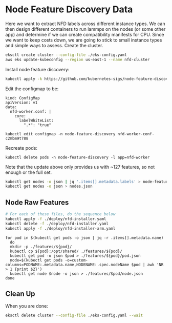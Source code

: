 # Node Feature Discovery Data

Here we want to extract NFD labels across different instance types. We can then design different containers to run lammps on the nodes (or some other app) and determine if we can create compatibility manifests for CPU. Since we want to keep costs down, we are going to stick to small instance types and simple ways to assess. Create the cluster.

```bash
eksctl create cluster --config-file ./eks-config.yaml
aws eks update-kubeconfig --region us-east-1 --name nfd-cluster
```

Install node feature discovery:

```bash
kubectl apply -k https://github.com/kubernetes-sigs/node-feature-discovery/deployment/overlays/default?ref=v0.17.3
```

Edit the configmap to be:

```
kind: ConfigMap
apiVersion: v1
data:
  nfd-worker.conf: |
    core:
      labelWhiteList:
        ".*": "true"
```
```
kubectl edit configmap -n node-feature-discovery nfd-worker-conf-c2mbm9t788 
```

Recreate pods:

```
kubectl delete pods -n node-feature-discovery -l app=nfd-worker
```

Note that the update above only provides us with ~127 features, so not enough or the full set.

```bash
kubectl get nodes -o json | jq '.items[].metadata.labels' > node-features.json
kubectl get nodes -o json > nodes.json
```

## Node Raw Features

```bash
# For each of these files, do the sequence below
kubectl apply -f ./deploy/nfd-installer.yaml
kubectl delete -f ./deploy/nfd-installer.yaml
kubectl apply -f ./deploy/nfd-installer-arm.yaml
```
```
for pod in $(kubectl get pods -o json | jq -r .items[].metadata.name)
  do
  mkdir -p ./features/${pod}/
  kubectl cp ${pod}:/opt/shared/ ./features/${pod}/
  kubectl get pod -o json $pod > ./features/${pod}/pod.json
  node=$(kubectl get pods -o=custom-columns=PODNAME:.metadata.name,NODENAME:.spec.nodeName $pod | awk 'NR > 1 {print $2}')
  kubectl get node $node -o json > ./features/$pod/node.json
done
```

## Clean Up

When you are done:

```bash
eksctl delete cluster --config-file ./eks-config.yaml --wait
```
